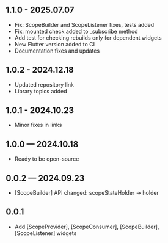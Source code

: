 ## 1.1.0 - 2025.07.07

* Fix: ScopeBuilder and ScopeListener fixes, tests added
* Fix: mounted check added to _subscribe method  
* Add test for checking rebuilds only for dependent widgets
* New Flutter version added to CI
* Documentation fixes and updates

## 1.0.2 - 2024.12.18

* Updated repository link
* Library topics added

## 1.0.1 - 2024.10.23

* Minor fixes in links

## 1.0.0 — 2024.10.18

* Ready to be open-source

## 0.0.2 — 2024.09.23

* [ScopeBuilder] API changed: scopeStateHolder -> holder

## 0.0.1

* Add [ScopeProvider], [ScopeConsumer], [ScopeBuilder], [ScopeListener] widgets
